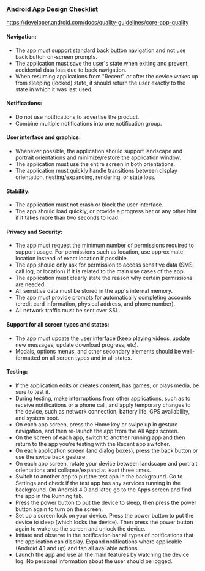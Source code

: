 ### Android App Design Checklist
https://developer.android.com/docs/quality-guidelines/core-app-quality

#### Navigation:
* The app must support standard back button navigation and not use back button on-screen prompts.
* The application must save the user's state when exiting and prevent accidental data loss due to back navigation.
* When resuming applications from "Recent" or after the device wakes up from sleeping (locked) state, it should return the user exactly to the state in which it was last used.

#### Notifications:
* Do not use notifications to advertise the product.
* Combine multiple notifications into one notification group.

#### User interface and graphics:
* Whenever possible, the application should support landscape and portrait orientations and minimize/restore the application window.
* The application must use the entire screen in both orientations.
* The application must quickly handle transitions between display orientation, nesting/expanding, rendering, or state loss.

#### Stability:
* The application must not crash or block the user interface.
* The app should load quickly, or provide a progress bar or any other hint if it takes more than two seconds to load.

#### Privacy and Security:
* The app must request the minimum number of permissions required to support usage. For permissions such as location, use approximate location instead of exact location if possible.
* The app should only ask for permission to access sensitive data (SMS, call log, or location) if it is related to the main use cases of the app.
* The application must clearly state the reason why certain permissions are needed.
* All sensitive data must be stored in the app's internal memory.
* The app must provide prompts for automatically completing accounts (credit card information, physical address, and phone number).
* All network traffic must be sent over SSL.

#### Support for all screen types and states:
* The app must update the user interface (keep playing videos, update new messages, update download progress, etc).
* Modals, options menus, and other secondary elements should be well-formatted on all screen types and in all states.

#### Testing:
* If the application edits or creates content, has games, or plays media, be sure to test it.
* During testing, make interruptions from other applications, such as to receive notifications or a phone call, and apply temporary changes to the device, such as network connection, battery life, GPS availability, and system boot.
* On each app screen, press the Home key or swipe up in gesture navigation, and then re-launch the app from the All Apps screen.
* On the screen of each app, switch to another running app and then return to the app you're testing with the Recent app switcher.
* On each application screen (and dialog boxes), press the back button or use the swipe back gesture.
* On each app screen, rotate your device between landscape and portrait orientations and collapse/expand at least three times.
* Switch to another app to put the test app in the background. Go to Settings and check if the test app has any services running in the background. On Android 4.0 and later, go to the Apps screen and find the app in the Running tab.
* Press the power button to put the device to sleep, then press the power button again to turn on the screen.
* Set up a screen lock on your device. Press the power button to put the device to sleep (which locks the device). Then press the power button again to wake up the screen and unlock the device.
* Initiate and observe in the notification bar all types of notifications that the application can display. Expand notifications where applicable (Android 4.1 and up) and tap all available actions.
* Launch the app and use all the main features by watching the device log. No personal information about the user should be logged.
